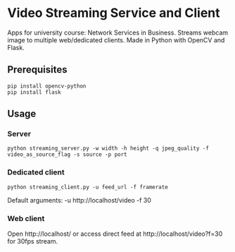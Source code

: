 # Video Streaming Service and Client
Apps for university course: Network Services in Business.
Streams webcam image to multiple web/dedicated clients.
Made in Python with OpenCV and Flask.
## Prerequisites
```
pip install opencv-python
pip install flask
```
## Usage
### Server
```
python streaming_server.py -w width -h height -q jpeg_quality -f video_as_source_flag -s source -p port
```

### Dedicated client
```
python streaming_client.py -u feed_url -f framerate
```
Default arguments: -u http&#58;//localhost/video -f 30 

### Web client
Open http&#58;//localhost/ or access direct feed at http&#58;//localhost/video?f=30 for 30fps stream.
